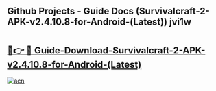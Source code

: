 ## Github Projects - Guide Docs (Survivalcraft-2-APK-v2.4.10.8-for-Android-(Latest)) jvi1w

# <h2><a href="https://apkcomod.com?title=Survivalcraft-2-APK-v2.4.10.8-for-Android-(Latest)">🔗👉 🔴 Guide-Download-Survivalcraft-2-APK-v2.4.10.8-for-Android-(Latest) </a></h2>

[![acn](https://github.com/user-attachments/assets/0f9c940e-d8b0-45ae-aac7-cd30a18b3e1c)](https://apkcomod.com?title=Survivalcraft-2-APK-v2.4.10.8-for-Android-(Latest))
